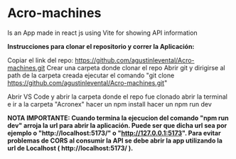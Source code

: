 # Acro-machines
Is an App made in react js using Vite for showing API information

<b>Instrucciones para clonar el repositorio y correr la Aplicación:</b>

Copiar el link del repo: https://github.com/agustinlevental/Acro-machines.git
Crear una carpeta donde clonar el repo
Abrir git y dirigirse al path de la carpeta creada
ejecutar el comando "git clone https://github.com/agustinlevental/Acro-machines.git"

Abrir VS Code y abrir la carpeta donde el repo fue clonado
abrir la terminal e ir a la carpeta "Acronex"
hacer un npm install
hacer un npm run dev

<b> NOTA IMPORTANTE: Cuando termina la ejecucion del comando "npm run dev" arroja la url para abrir la aplicación.
Puede ser que dicha url sea por ejemplo o "http://localhost:5173/" o "http://127.0.0.1:5173".
Para evitar problemas de CORS al consumir la API se debe abrir la app utilizando la url de Localhost ( http://localhost:5173/ ).
</b>

